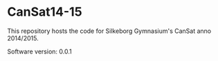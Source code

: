 CanSat14-15
===========

This repository hosts the code for Silkeborg Gymnasium's CanSat anno 2014/2015.

Software version: 0.0.1
